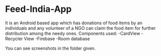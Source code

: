 # Feed-India-App
It is an Android based app which has donations of food items by an individuals and any volunteer of a NGO can claim the food item for further distribution among the needy ones.
Components used:
-CardView
-Recycler View
-Firebase
-Room database


You can see screenshots in the folder given.
